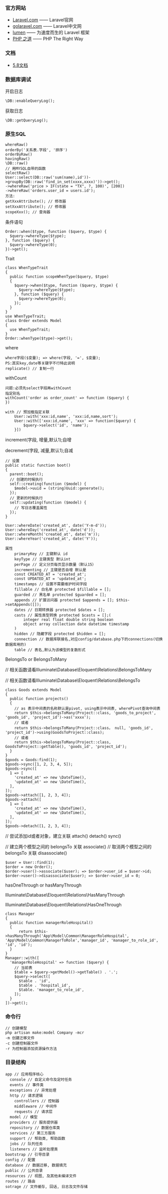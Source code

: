 ### 官方网站
* [Laravel.com](http://laravel.com/) —— Laravel官网
* [golaravel.com](http://www.golaravel.com/) —— Laravel中文网
* [lumen](http://lumen.laravel-china.org/) —— 为速度而生的 Laravel 框架
* [PHP 之道](http://laravel-china.github.io/php-the-right-way/#object_caching) —— PHP The Right Way

### 文档
* [5.8文档](https://learnku.com/docs/laravel/5.8)

### 数据库调试

开启日志
```
\DB::enableQueryLog();
```
获取日志
```
\DB::getQueryLog();
```

### 原生SQL

```
whereRaw()
orderBy('关系表.字段', '排序')
orderByRaw()
havingRaw()
\DB::raw()
// 用MYSQL自带的函数
selectRaw()
User::select(DB::raw('sum(name),id'))->groupBy(DB::raw('find_in_set(xxxx,xxxx)'))->get();
->whereRaw('price > IF(state = "TX", ?, 100)', [200])
->whereRaw('orders.user_id = users.id');
方法:
getXxxAttribute(); // 修改器
setXxxAttribute(); // 修改器
scopeXxx(); // 查询器
```

条件语句
```
Order::when($type, function ($query, $type) {
  $query->whereType($type);
}, function ($query) {
  $query->whereType(0);
})->get();
```
Trait
```
class WhenTypeTrait
{
  public function scopeWhenType($query, $type)
  {
    $query->when($type, function ($query, $type) {
      $query->whereType($type);
    }, function ($query) {
      $query->whereType(0);
    });
  }
}
use WhenTypeTrait;
class Order extends Model
{
  use WhenTypeTrait;
}
Order::whenType($type)->get();
```

where
```
where字段($变量); => where(字段, '=', $变量);
PS:其实key,date等关键字不行特此说明
replicate() // 复制一行
```

withCount
```
问题:必须先select字段再withCount
指定别名
withCount('order as order_count' => function ($query) {
})

with // 预加载指定关联
    User::with('xxx:id,name', 'xxx:id,name,sort');
    User::with(['xxx:id,name', 'xxx' => function($query) {
        $query->select('id', 'name');
    }])
```

increment(字段, 增量,默认1);自增

decrement(字段, 减量,默认1);自减
```
// 设置
public static function boot()
{
  parent::boot();
  // 创建的时候执行
  self::creating(function ($model) {
    $model->uuid = (string)Uuid::generate();
  });
  // 更新的时候执行
  self::updating(function ($model) {
    // 写日志覆盖属性
  });
}

User::whereDate('created_at', date('Y-m-d'));
User::whereDay('created_at', date('d'));
User::whereMonth('created_at', date('m'));
User::whereYear('created_at', date('Y'));

```

```
属性
    primaryKey // 主键默认 id
    keyType // 主键类型 默认int
    perPage // 定义分页每页显示数量（默认15）
    incrementing // 主键是否自增 默认是
    const CREATED_AT = 'created_at';
    const UPDATED_AT = 'updated_at';
    timestamps // 设置不需要维护时间字段
    fillable // 白名单 protected $fillable = [];
    guarded // 黑名单 protected $guarded = [];
    appends // 扩展访问器 protected $appends = []; $this->setAppends([]);
    dates // 日期转换器 protected $dates = [];
    casts // 属性类型转换 protected $casts = [];(
        integer real float double string boolean
        object array collection date datetime timestamp
    )
    hidden // 隐藏字段 protected $hidden = [];
    connection // 数据库联接名,对应config/database.php下的connections(切换数据库用的)
    table // 表名,默认为该模型的复数形式
```


BelongsTo or BelongsToMany

// 相关函数请看Illuminate\Database\Eloquent\Relations\BelongsToMany

// 相关函数请看Illuminate\Database\Eloquent\Relations\BelongsTo

```
class Goods extends Model
{
  public function projects()
  {
    // as 表示中间表的名称默认是pivot, using表示中间表, wherePivot查询中间表
    return $this->belongsToMany(Project::class, 'goods_to_project', 'goods_id', 'project_id')->as('xxxx');
    // 或者
    return $this->belongsToMany(Project::class， null, 'goods_id', 'project_id')->using(GoodsToProject::class);
    // 或者
    return $this->belongsToMany(Project::class, GoodsToProject::getTable(), 'goods_id', 'project_id');
  }
}
$goods = Goods:find(1);
$goods->sync([1, 2, 3, 4, 5]);
$goods->sync([
  1 => [
    'created_at' => new \DateTime(),
    'updated_at' => new \DateTime(),
  ],
]);
$goods->attach([1, 2, 3, 4]);
$goods->attach([
  1 => [
    'created_at' => new \DateTime(),
    'updated_at' => new \DateTime(),
  ],
]);
$goods->detach([1, 2, 3, 4]);
```

// 尝试添加id或者对象，建立关联
attach()
detach()
sync()

// 建立两个模型之间的 belongsTo 关联
associate()
// 取消两个模型之间的 belongsTo 关联
disassociate()
```
$user = User::find(1);
$order = new Order();
$order->user()->associate($user); => $order->user_id = $user->id;
$order->user()->disassociate($user); => $order->user_id = 0;
```

hasOneThrough or hasManyThrough 

Illuminate\Database\Eloquent\Relations\HasManyThrough

Illuminate\Database\Eloquent\Relations\HasOneThrough

```
class Manager
{
  public function managerRoleHospital()
  {
      return $this->hasManyThrough('App\Model\Common\ManagerRoleHospital', 'App\Model\Common\ManagerToRole','manager_id', 'manager_to_role_id', 'id', 'id');
  }
}
Manager::with([
  'managerRoleHospital' => function ($query) {
    // 当前表
    $table = $query->getModel()->getTable() . '.';
    $query->select([
      $table . 'id', 
      $table . 'hospital_id', 
      $table. 'manager_to_role_id',
    ]);
  }
])->get();
```

### 命令行
```
// 创建模型
php artisan make:model Company -mcr
-m 创建迁移文件
-c 创建控制器文件
-r 为控制器添加资源操作方法
```

### 目录结构

```
app // 应用程序核心
  console // 自定义命令及定时任务
  events // 事件类
  exceptions // 异常处理
  http // 请求逻辑
    controllers // 控制器
    middleware // 中间件
    requests // 请求层
  model // 模型
  providers // 服务提供器
  repository // 数据仓库类
  services // 第三方服务
  support // 帮助类, 帮助函数
  jobs // 队列任务
  listeners // 监听处理类
bootstrap // 引导目录
config // 配置
database // 数据迁移, 数据填充
public // 公共目录
resources // 视图, 及其他未编译文件
routes // 路由
sotrage // 文件缓存, 回话, 日志及文件存储
```
